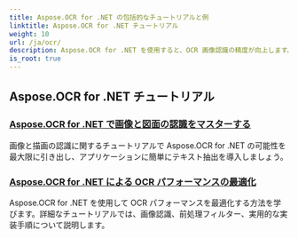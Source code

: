 ```yaml
---
title: Aspose.OCR for .NET の包括的なチュートリアルと例
linktitle: Aspose.OCR for .NET チュートリアル
weight: 10
url: /ja/ocr/
description: Aspose.OCR for .NET を使用すると、OCR 画像認識の精度が向上します。傾斜角度の計算、テキスト認識、OCR 構成、最適化に関するチュートリアルをご覧ください。
is_root: true
---
```

## Aspose.OCR for .NET チュートリアル
### [Aspose.OCR for .NET で画像と図面の認識をマスターする](./master-image-and-drawing-recognition/)
画像と描画の認識に関するチュートリアルで Aspose.OCR for .NET の可能性を最大限に引き出し、アプリケーションに簡単にテキスト抽出を導入しましょう。
### [Aspose.OCR for .NET による OCR パフォーマンスの最適化](./optimization-ocr/)
Aspose.OCR for .NET を使用して OCR パフォーマンスを最適化する方法を学びます。詳細なチュートリアルでは、画像認識、前処理フィルター、実用的な実装手順について説明します。